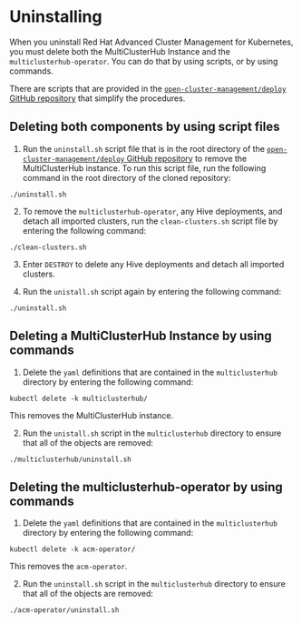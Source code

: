 # Uninstalling

When you uninstall Red Hat Advanced Cluster Management for Kubernetes, you must delete both the MultiClusterHub Instance and the `multiclusterhub-operator`. You can do that by using scripts, or by using commands. 

There are scripts that are provided in the [`open-cluster-management/deploy` GitHub repository](https://github.com/open-cluster-management/deploy) that simplify the procedures.

## Deleting both components by using script files

1. Run the `uninstall.sh` script file that is in the root directory of the [`open-cluster-management/deploy` GitHub repository](https://github.com/open-cluster-management/deploy) to remove the MultiClusterHub instance. To run this script file, run the following command in the root directory of the cloned repository:

```
./uninstall.sh
```

2. To remove the `multiclusterhub-operator`, any Hive deployments, and detach all imported clusters, run the `clean-clusters.sh` script file by entering the following command: 

```
./clean-clusters.sh
```

3. Enter `DESTROY` to delete any Hive deployments and detach all imported clusters.

4. Run the `unistall.sh` script again by entering the following command:

```
./uninstall.sh
```

## Deleting a MultiClusterHub Instance by using commands  

1. Delete the `yaml` definitions that are contained in the `multiclusterhub` directory by entering the following command:

```
kubectl delete -k multiclusterhub/
```

  This removes the MultiClusterHub instance. 
 
2. Run the `unistall.sh` script in the `multiclusterhub` directory to ensure that all of the objects are removed:

```
./multiclusterhub/uninstall.sh
```

## Deleting the multiclusterhub-operator by using commands

1. Delete the `yaml` definitions that are contained in the `multiclusterhub` directory by entering the following command:

```
kubectl delete -k acm-operator/
```

This removes the `acm-operator`. 

2. Run the `uninstall.sh` script in the `multiclusterhub` directory to ensure that all of the objects are removed:

```
./acm-operator/uninstall.sh
```

